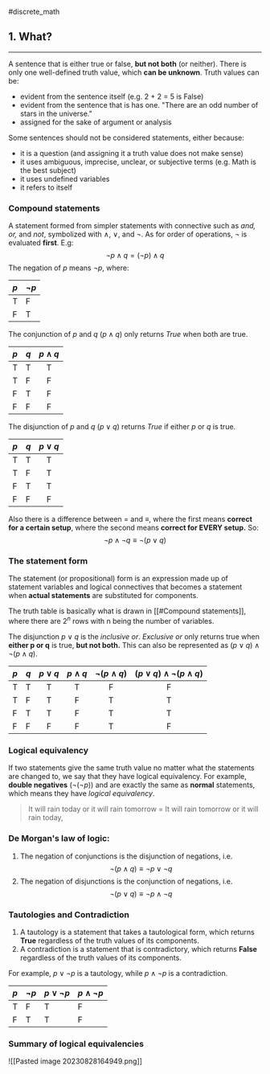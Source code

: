 #discrete_math 
## 1. What?
---
A sentence that is either true or false, **but not both** (or neither). There is only one well-defined truth value, which **can be unknown**. Truth values can be: 
- evident from the sentence itself (e.g. 2 + 2 = 5 is False)
- evident from the sentence that is has one. "There are an odd number of stars in the universe." 
- assigned for the sake of argument or analysis

Some sentences should not be considered statements, either because: 
- it is a question (and assigning it a truth value does not make sense)
- it uses ambiguous, imprecise, unclear, or subjective terms (e.g. Math is the best subject)
- it uses undefined variables
- it refers to itself

### Compound statements
A statement formed from simpler statements with connective such as *and, or,* and *not*, symbolized with $\land$, $\lor$, and $\lnot$. As for order of operations, $\lnot$ is evaluated **first**. E.g: 
$$\lnot p \land q = (\lnot p) \land q $$
The negation of $p$ means $\lnot p$, where: 

| $p$ | $\lnot p$ |
| --- | --- |
| T | F |
| F | T |

The conjunction of $p$ and $q$ ($p \land q$) only returns *True* when both are true.

| $p$ | $q$ | $p \land q$ |
| --- | --- |:-----------:|
| T   | T   |      T      |
| T   | F   |      F      |
| F   | T   |      F      |
| F   | F   |      F      |

The disjunction of $p$ and $q$ ($p \lor q$) returns *True* if either $p$ or $q$ is true.

| $p$ | $q$ | $p \lor q$ |
| --- | --- |:----------:|
| T   | T   |     T      |
| T   | F   |     T      |
| F   | T   |     T      |
| F   | F   |     F      |

Also there is a difference between $=$ and $\equiv$, where the first means **correct for a certain setup**, where the second means **correct for EVERY setup.** So: 
$$ \lnot p \land \lnot q \equiv \lnot(p \lor q)$$
### The statement form
The statement (or propositional) form is an expression made up of statement variables and logical connectives that becomes a statement when **actual statements** are substituted for components. 

The truth table is basically what is drawn in [[#Compound statements]], where there are $2^n$ rows with n being the number of variables.

The disjunction $p \lor q$ is the *inclusive or*. *Exclusive or* only returns true when **either p or q** is true, **but not both.** This can also be represented as $(p \lor q) \land  \lnot(p \land q)$. 

| $p$ | $q$ | $p \lor q$ | $p \land q$ | $\lnot(p \land q)$ | $(p \lor q) \land  \lnot(p \land q)$ |
| --- | --- |:----------:|:-----------:|:------------------:|:------------------------------------:|
| T   | T   |     T      |      T      |         F          |                  F                   |
| T   | F   |     T      |      F      |         T          |                  T                   |
| F   | T   |     T      |      F      |         T          |                  T                   |
| F   | F   |     F      |      F      |         T          |                  F                   |

### Logical equivalency
If two statements give the same truth value no matter what the statements are changed to, we say that they have logical equivalency. For example, **double negatives** ($\lnot (\lnot p))$ and are exactly the same as **normal** statements, which means they have *logical equivalency*.

> It will rain today or it will rain tomorrow = It will rain tomorrow or it will rain today, 

### De Morgan's law of logic: 
1. The negation of conjunctions is the disjunction of negations, i.e. 
$$\lnot (p \land q) \equiv \lnot p \lor \lnot q$$
2. The negation of disjunctions is the conjunction of negations, i.e. 
$$\lnot (p \lor q) \equiv \lnot p \land \lnot q$$
### Tautologies and Contradiction
1. A tautology is a statement that takes a tautological form, which returns **True** regardless of the truth values of its components. 
2. A contradiction is a statement that is contradictory, which returns **False** regardless of the truth values of its components.

For example, $p \lor \lnot p$ is a tautology, while $p \land \lnot p$ is a contradiction. 

| $p$ | $\lnot p$ | $p \lor \lnot p$ | $p \land \lnot p$ |
| --- | --------- | ---------------- | ----------------- |
| T   | F         | T                | F                 |
| F   | T         | T                | F                 |

### Summary of logical equivalencies
![[Pasted image 20230828164949.png]]